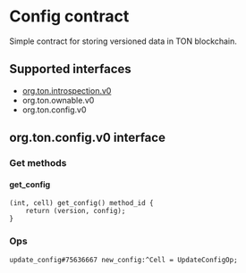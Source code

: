 # Config contract
Simple contract for storing versioned data in TON blockchain.


## Supported interfaces
- [org.ton.introspection.v0](https://github.com/ton-foundation/specs/blob/main/specs/wtf-0001.md)
- org.ton.ownable.v0
- org.ton.config.v0

## **org.ton.config.v0** interface
### Get methods 
#### get_config
```func
(int, cell) get_config() method_id {
    return (version, config);
}
```
### Ops
```tlb
update_config#75636667 new_config:^Cell = UpdateConfigOp;
```